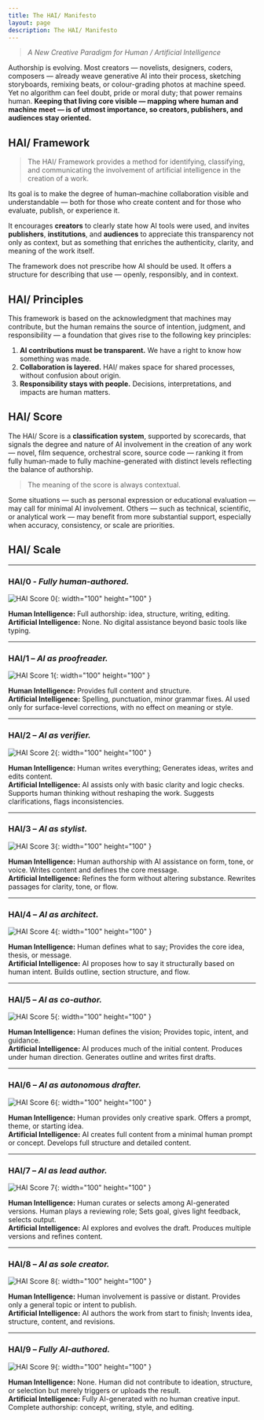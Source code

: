 ```yaml
---
title: The HAI/ Manifesto
layout: page
description: The HAI/ Manifesto
---
```


> *A New Creative Paradigm for Human / Artificial Intelligence*

Authorship is evolving. Most creators — novelists, designers, coders, composers — already weave generative AI into their process, sketching storyboards, remixing beats, or colour-grading photos at machine speed. Yet no algorithm can feel doubt, pride or moral duty; that power remains human.
**Keeping that living core visible — mapping where human and machine meet — is of utmost importance, so creators, publishers, and audiences stay oriented.**

## HAI/ Framework

> The HAI/ Framework provides a method for identifying, classifying, and communicating the involvement of artificial intelligence in the creation of a work.

Its goal is to make the degree of human–machine collaboration visible and understandable — both for those who create content and for those who evaluate, publish, or experience it. 

It encourages **creators** to clearly state how AI tools were used, and invites **publishers**, **institutions**, and **audiences** to appreciate this transparency not only as context, but as something that enriches the authenticity, clarity, and meaning of the work itself.

The framework does not prescribe how AI should be used.
It offers a structure for describing that use — openly, responsibly, and in context. 

## HAI/ Principles

This framework is based on the acknowledgment that machines may contribute, but the human remains the source of intention, judgment, and responsibility — a foundation that gives rise to the following key principles:

1. **AI contributions must be transparent.** We have a right to know how something was made.  
2. **Collaboration is layered.** HAI/ makes space for shared processes, without confusion about origin.
3. **Responsibility stays with people.** Decisions, interpretations, and impacts are human matters.


## HAI/ Score

The HAI/ Score is a **classification system**, supported by scorecards, that signals the degree and nature of AI involvement in the creation of any work — novel, film sequence, orchestral score, source code — ranking it from fully human-made to fully machine-generated with distinct levels reflecting the balance of authorship.

> The meaning of the score is always contextual. 

Some situations — such as personal expression or educational evaluation — may call for minimal AI involvement. Others — such as technical, scientific, or analytical work — may benefit from more substantial support, especially when accuracy, consistency, or scale are priorities.


## HAI/ Scale  

---

### **HAI/0** - *Fully human-authored.*

![HAI Score 0](/assets/scorecards/translucent-dark/HAI_sticker_darkPlate10_S0.svg){: width="100" height="100" }
 
**Human Intelligence:** Full authorship: idea, structure, writing, editing.\
**Artificial Intelligence:** None. No digital assistance beyond basic tools like typing.  

---

### **HAI/1** – *AI as proofreader.*

![HAI Score 1](/assets/scorecards/translucent-dark/HAI_sticker_darkPlate10_S1.svg){: width="100" height="100" }

**Human Intelligence:**  Provides full content and structure.\
**Artificial Intelligence:** Spelling, punctuation, minor grammar fixes. AI used only for surface-level corrections, with no effect on meaning or style. 

---

### **HAI/2** – *AI as verifier.*

![HAI Score 2](/assets/scorecards/translucent-dark/HAI_sticker_darkPlate10_S2.svg){: width="100" height="100" }

**Human Intelligence:** Human writes everything; Generates ideas, writes and edits content.\
**Artificial Intelligence:** AI assists only with basic clarity and logic checks. Supports human thinking without reshaping the work. Suggests clarifications, flags inconsistencies. 

---

### **HAI/3** – *AI as stylist.*

![HAI Score 3](/assets/scorecards/translucent-dark/HAI_sticker_darkPlate10_S3.svg){: width="100" height="100" }

**Human Intelligence:** Human authorship with AI assistance on form, tone, or voice. Writes content and defines the core message.\
**Artificial Intelligence:** Refines the form without altering substance. Rewrites passages for clarity, tone, or flow. 

---

### **HAI/4** – *AI as architect.*

![HAI Score 4](/assets/scorecards/translucent-dark/HAI_sticker_darkPlate10_S4.svg){: width="100" height="100" }

**Human Intelligence:** Human defines what to say; Provides the core idea, thesis, or message.\
**Artificial Intelligence:** AI proposes how to say it structurally based on human intent. Builds outline, section structure, and flow. 

---

### **HAI/5** – *AI as co-author.*

![HAI Score 5](/assets/scorecards/translucent-dark/HAI_sticker_darkPlate10_S5.svg){: width="100" height="100" }

**Human Intelligence:** Human defines the vision; Provides topic, intent, and guidance.\
**Artificial Intelligence:** AI produces much of the initial content. Produces under human direction. Generates outline and writes first drafts. 

---

### **HAI/6** – *AI as autonomous drafter.*

![HAI Score 6](/assets/scorecards/translucent-dark/HAI_sticker_darkPlate10_S6.svg){: width="100" height="100" }

**Human Intelligence:** Human provides only creative spark. Offers a prompt, theme, or starting idea.\
**Artificial Intelligence:** AI creates full content from a minimal human prompt or concept. Develops full structure and detailed content. 

---

### **HAI/7** – *AI as lead author.*

![HAI Score 7](/assets/scorecards/translucent-dark/HAI_sticker_darkPlate10_S7.svg){: width="100" height="100" }

**Human Intelligence:** Human curates or selects among AI-generated versions. Human plays a reviewing role; Sets goal, gives light feedback, selects output.\
**Artificial Intelligence:** AI explores and evolves the draft. Produces multiple versions and refines content. 

---

### **HAI/8** – *AI as sole creator.*

![HAI Score 8](/assets/scorecards/translucent-dark/HAI_sticker_darkPlate10_S8.svg){: width="100" height="100" }

**Human Intelligence:** Human involvement is passive or distant. Provides only a general topic or intent to publish.\
**Artificial Intelligence:** AI authors the work from start to finish; Invents idea, structure, content, and revisions. 

---

### **HAI/9** – *Fully AI-authored.*

![HAI Score 9](/assets/scorecards/translucent-dark/HAI_sticker_darkPlate10_S9.svg){: width="100" height="100" }

**Human Intelligence:** None. Human did not contribute to ideation, structure, or selection but merely triggers or uploads the result.\
**Artificial Intelligence:** Fully AI-generated with no human creative input. Complete authorship: concept, writing, style, and editing. 




